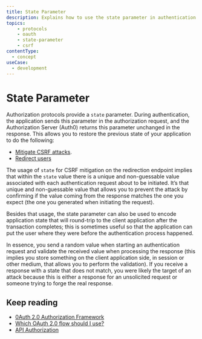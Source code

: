 ```yaml
---
title: State Parameter
description: Explains how to use the state parameter in authentication requests to help prevent CSRF attacks and restore state
topics:
    - protocols
    - oauth
    - state-parameter
    - csrf
contentType:
  - concept
useCase:
  - development
---
```


# State Parameter

Authorization protocols provide a `state` parameter. During authentication, the application sends this parameter in the authorization request, and the Authorization Server (Auth0) returns this parameter unchanged in the response. This allows you to restore the previous state of your application to do the following:

- [Mitigate CSRF attacks](/protocols/oauth2/mitigate-csrf-attacks).  
- [Redirect users](/protocols/oauth2/redirect-users)

The usage of `state` for CSRF mitigation on the redirection endpoint implies that within the `state` value there is a unique and non-guessable value associated with each authentication request about to be initiated. It’s that unique and non-guessable value that allows you to prevent the attack by confirming if the value coming from the response matches the one you expect (the one you generated when initiating the request).

Besides that usage, the state parameter can also be used to encode application state that will round-trip to the client application after the transaction completes; this is sometimes useful so that the application can put the user where they were before the authentication process happened.

In essence, you send a random value when starting an authentication request and validate the received value when processing the response (this implies you store something on the client application side, in session or other medium, that allows you to perform the validation). If you receive a response with a state that does not match, you were likely the target of an attack because this is either a response for an unsolicited request or someone trying to forge the real response.

## Keep reading

* [0Auth 2.0 Authorization Framework](/protocols/oauth2)
* [Which OAuth 2.0 flow should I use?](/api-auth/which-oauth-flow-to-use)
* [API Authorization](/api-auth)
